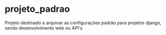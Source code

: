 # projeto_padrao
Projeto destinado a arquivar as configurações padrão para projetos django, sendo desenvolvimento web ou API's
